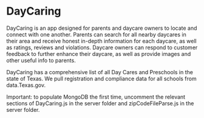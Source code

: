 # DayCaring

DayCaring is an app designed for parents and daycare owners to locate and connect with one another. Parents can search for all nearby daycares in their area and receive honest in-depth information for each daycare, as well as ratings, reviews and violations. Daycare owners can respond to customer feedback to further enhance their daycare, as well as provide images and other useful info to parents.

DayCaring has a comprehensive list of all Day Cares and Preschools in the state of Texas.  We pull registration and compliance data for all schools from data.Texas.gov.

Important: to populate MongoDB the first time, uncomment the relevant sections of DayCaring.js in the server folder and zipCodeFileParse.js in the server folder.